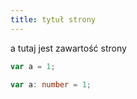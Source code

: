 ```yaml
---
title: tytuł strony
---
```


a tutaj jest zawartość strony

```javascript
var a = 1;
```

```typescript
var a: number = 1;
```
